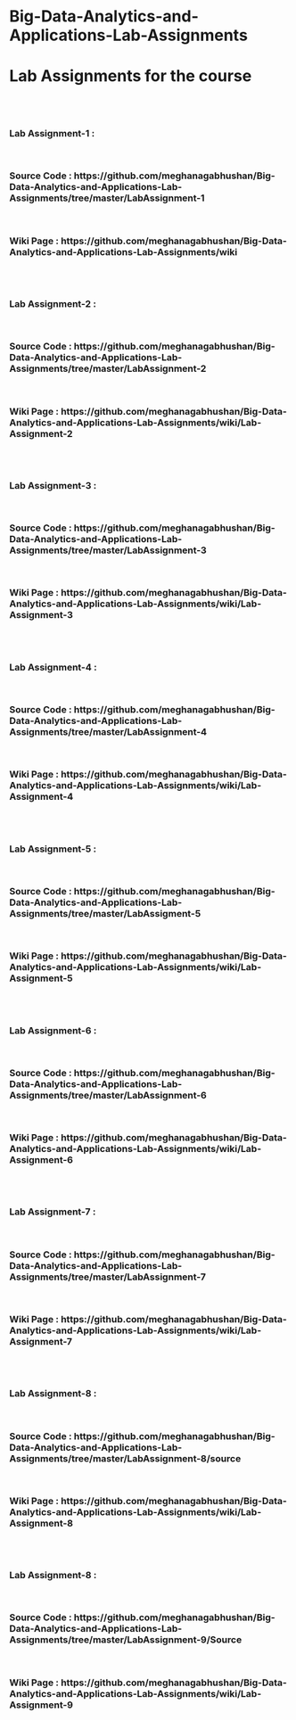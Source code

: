 # Big-Data-Analytics-and-Applications-Lab-Assignments
<h1>Lab Assignments for the course</h1><br><br>
<h3>Lab Assignment-1 :</h3><br> 
<h3>Source Code : https://github.com/meghanagabhushan/Big-Data-Analytics-and-Applications-Lab-Assignments/tree/master/LabAssignment-1</h3> <br>
<h3>Wiki Page : https://github.com/meghanagabhushan/Big-Data-Analytics-and-Applications-Lab-Assignments/wiki</h3>
<br>
<br>
<h3>Lab Assignment-2 :</h3><br> 
<h3>Source Code : https://github.com/meghanagabhushan/Big-Data-Analytics-and-Applications-Lab-Assignments/tree/master/LabAssignment-2</h3> <br>
<h3>Wiki Page : https://github.com/meghanagabhushan/Big-Data-Analytics-and-Applications-Lab-Assignments/wiki/Lab-Assignment-2</h3>
<br>
<br>
<h3>Lab Assignment-3 :</h3><br> 
<h3>Source Code : https://github.com/meghanagabhushan/Big-Data-Analytics-and-Applications-Lab-Assignments/tree/master/LabAssignment-3</h3> <br>
<h3>Wiki Page : https://github.com/meghanagabhushan/Big-Data-Analytics-and-Applications-Lab-Assignments/wiki/Lab-Assignment-3</h3>
<br>
<br>
<h3>Lab Assignment-4 :</h3><br> 
<h3>Source Code : https://github.com/meghanagabhushan/Big-Data-Analytics-and-Applications-Lab-Assignments/tree/master/LabAssignment-4</h3> <br>
<h3>Wiki Page : https://github.com/meghanagabhushan/Big-Data-Analytics-and-Applications-Lab-Assignments/wiki/Lab-Assignment-4</h3>
<br>
<br>
<h3>Lab Assignment-5 :</h3><br> 
<h3>Source Code : https://github.com/meghanagabhushan/Big-Data-Analytics-and-Applications-Lab-Assignments/tree/master/LabAssigment-5</h3> <br>
<h3>Wiki Page : https://github.com/meghanagabhushan/Big-Data-Analytics-and-Applications-Lab-Assignments/wiki/Lab-Assignment-5</h3>
<br>
<br>
<h3>Lab Assignment-6 :</h3><br> 
<h3>Source Code : https://github.com/meghanagabhushan/Big-Data-Analytics-and-Applications-Lab-Assignments/tree/master/LabAssignment-6</h3> <br>
<h3>Wiki Page : https://github.com/meghanagabhushan/Big-Data-Analytics-and-Applications-Lab-Assignments/wiki/Lab-Assignment-6</h3>
<br>
<br>
<h3>Lab Assignment-7 :</h3><br> 
<h3>Source Code : https://github.com/meghanagabhushan/Big-Data-Analytics-and-Applications-Lab-Assignments/tree/master/LabAssignment-7</h3> <br>
<h3>Wiki Page : https://github.com/meghanagabhushan/Big-Data-Analytics-and-Applications-Lab-Assignments/wiki/Lab-Assignment-7</h3>
<br>
<br>
<h3>Lab Assignment-8 :</h3><br> 
<h3>Source Code : https://github.com/meghanagabhushan/Big-Data-Analytics-and-Applications-Lab-Assignments/tree/master/LabAssignment-8/source</h3> <br>
<h3>Wiki Page : https://github.com/meghanagabhushan/Big-Data-Analytics-and-Applications-Lab-Assignments/wiki/Lab-Assignment-8</h3>
<br>
<br>
<h3>Lab Assignment-8 :</h3><br> 
<h3>Source Code : https://github.com/meghanagabhushan/Big-Data-Analytics-and-Applications-Lab-Assignments/tree/master/LabAssignment-9/Source</h3> <br>
<h3>Wiki Page : https://github.com/meghanagabhushan/Big-Data-Analytics-and-Applications-Lab-Assignments/wiki/Lab-Assignment-9</h3>
<br>
<br>
